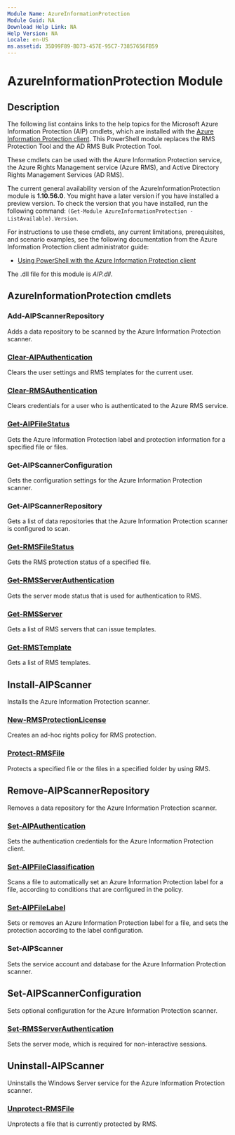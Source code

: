 ```yaml
---
Module Name: AzureInformationProtection
Module Guid: NA
Download Help Link: NA
Help Version: NA
Locale: en-US
ms.assetid: 35D99F89-BD73-457E-95C7-73857656FB59
---
```


# AzureInformationProtection Module
## Description
The following list contains links to the help topics for the Microsoft Azure Information Protection (AIP) cmdlets, which are installed with the [Azure Information Protection client](/information-protection/rms-client/aip-client). This PowerShell module replaces the RMS Protection Tool and the AD RMS Bulk Protection Tool. 

These cmdlets can be used with the Azure Information Protection service, the Azure Rights Management service (Azure RMS), and Active Directory Rights Management Services (AD RMS). 

The current general availability version of the AzureInformationProtection module is **1.10.56.0**. You might have a later version if you have installed a preview version. To check the version that you have installed, run the following command: `(Get-Module AzureInformationProtection -ListAvailable).Version`.

For instructions to use these cmdlets, any current limitations, prerequisites, and scenario examples, see the following documentation from the Azure Information Protection client administrator guide: 

- [Using PowerShell with the Azure Information Protection client](/information-protection/rms-client/client-admin-guide-powershell)


The .dll file for this module is *AIP.dll*.

## AzureInformationProtection cmdlets

### Add-AIPScannerRepository
Adds a data repository to be scanned by the Azure Information Protection scanner.


### [Clear-AIPAuthentication](./Clear-AIPAuthentication.md )
Clears the user settings and RMS templates for the current user.


### [Clear-RMSAuthentication](./Clear-RMSAuthentication.md)
Clears credentials for a user who is authenticated to the Azure RMS service.


### [Get-AIPFileStatus](./Get-AIPFileStatus.md)
Gets the Azure Information Protection label and protection information for a specified file or files.


### Get-AIPScannerConfiguration
Gets the configuration settings for the Azure Information Protection scanner.


### Get-AIPScannerRepository
Gets a list of data repositories that the Azure Information Protection scanner is configured to scan.


### [Get-RMSFileStatus](./Get-RMSFileStatus.md)
Gets the RMS protection status of a specified file.


### [Get-RMSServerAuthentication](./Get-RMSServerAuthentication.md)
Gets the server mode status that is used for authentication to RMS.


### [Get-RMSServer](./Get-RMSServer.md)
Gets a list of RMS servers that can issue templates.


### [Get-RMSTemplate](./Get-RMSTemplate.md)
Gets a list of RMS templates.


## Install-AIPScanner
Installs the Azure Information Protection scanner.


### [New-RMSProtectionLicense](./New-RMSProtectionLicense.md)
Creates an ad-hoc rights policy for RMS protection.


### [Protect-RMSFile](./Protect-RMSFile.md)
Protects a specified file or the files in a specified folder by using RMS.


## Remove-AIPScannerRepository
Removes a data repository for the Azure Information Protection scanner.


### [Set-AIPAuthentication](./Set-AIPAuthentication.md)
Sets the authentication credentials for the Azure Information Protection client.


### [Set-AIPFileClassification](./Set-AIPFileClassification)
Scans a file to automatically set an Azure Information Protection label for a file, according to conditions that are configured in the policy.


### [Set-AIPFileLabel](./Set-AIPFileLabel)
Sets or removes an Azure Information Protection label for a file, and sets the protection according to the label configuration.


### Set-AIPScanner
Sets the service account and database for the Azure Information Protection scanner.


## Set-AIPScannerConfiguration
Sets optional configuration for the Azure Information Protection scanner.


### [Set-RMSServerAuthentication](./Set-RMSServerAuthentication.md)
Sets the server mode, which is required for non-interactive sessions.


## Uninstall-AIPScanner
Uninstalls the Windows Server service for the Azure Information Protection scanner.


### [Unprotect-RMSFile](./Unprotect-RMSFile.md)
Unprotects a file that is currently protected by RMS.
